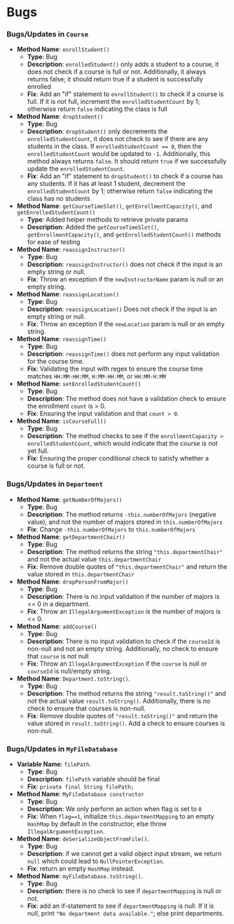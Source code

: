 # Bugs

### Bugs/Updates in `Course`

- **Method Name**: `enrollStudent()`
    - **Type**: Bug
    - **Description**: `enrolledStudent()` only adds a student to a course, it does not check if a
      course is full or not. Additionally, it always returns false; it should return true if a
      student is successfully enrolled
    - **Fix**: Add an "if" statement to `enrollStudent()` to check if a course is full. If it is not
      full, increment the `enrolledStudentCount` by 1; otherwise return `false` indicating the class
      is full
- **Method Name**: `dropStudent()`
    - **Type**: Bug
    - **Description**: `dropStudent()` only decrements the `enrolledStudentCount`, it does not check
      to see if there are any students in the class. If `enrolledStudentCount == 0`, then the
      `enrolledStudentCount` would be updated to `-1`. Additionally, this method always returns
      `false`. It should return `true` if we successfully update the `enrolledStudentCount`.
    - **Fix**: Add an "if" statement to `dropStudent()` to check if a course has any students. If it
      has at least 1 student, decrement the `enrolledStudentCount` by 1; otherwise return `false`
      indicating the class has no students
- **Method Name**: `getCourseTimeSlot()`, `getEnrollmentCapacity()`, and
  `getEnrolledStudentCount()`
    - **Type**: Added helper methods to retrieve private params
    - **Description**: Added the `getCourseTimeSlot()`, `getEnrollmentCapacity()`, and
      `getEnrolledStudentCount()` methods for ease of testing
- **Method Name**: `reassignInstructor()`
    - **Type**: Bug
    - **Description**: `reassignInstructor()` does not check if the input is an empty string or
      null.
    - **Fix**: Throw an exception if the `newInstructorName` param is null or an empty string.
- **Method Name**: `reassignLocation()`
    - **Type**: Bug
    - **Description**: `reassignLocation()` Does not check if the input is an empty string or
      null.
    - **Fix**: Throw an exception if the `newLocation` param is null or an empty string.
- **Method Name**: `reassignTime()`
    - **Type**: Bug
    - **Description**: `reassignTime()` does not perform any input validation for the course time.
    - **Fix**: Validating the input with regex to ensure the course time matches `HH:MM-HH:MM`,
      `H:MM-HH:MM`, or `HH:MM-H:MM`
- **Method Name**: `setEnrolledStudentCount()`
    - **Type**: Bug
    - **Description**: The method does not have a validation check to ensure the enrollment `count`
      is > 0.
    - **Fix**: Ensuring the input validation and that `count > 0`.
- **Method Name**: `isCourseFull()`
    - **Type**: Bug
    - **Description**: The method checks to see if the `enrollmentCapacity > enrolledStudentCount`,
      which would indicate that the course is not yet full.
    - **Fix**: Ensuring the proper conditional check to satisfy whether a course is full or not.

### Bugs/Updates in `Department`

- **Method Name**: `getNumberOfMajors()`
    - **Type**: Bug
    - **Description**: The method returns `-this.numberOfMajors` (negative value), and not the
      number of majors stored in `this.numberOfMajors`
    - **Fix**: Change `-this.numberOfMajors` to `this.numberOfMajors`
- **Method Name**: `getDepartmentChair()`
    - **Type**: Bug
    - **Description**: The method returns the string `"this.departmentChair"` and not the actual
      value `this.departmentChair`
    - **Fix**: Remove double quotes of `"this.departmentChair"` and return the value stored in
      `this.departmentChair`
- **Method Name**: `dropPersonFromMajor()`
    - **Type**: Bug
    - **Description**: There is no input validation if the number of majors is <= 0 in a department.
    - **Fix**: Throw an `IllegalArgumentException` is the number of majors is <= 0.
- **Method Name**: `addCourse()`
    - **Type**: Bug
    - **Description**: There is no input validation to check if the `courseId` is non-null and not
      an
      empty string. Additionally, no check to ensure that `course` is not null
    - **Fix**: Throw an `IllegalArgumentException` if the `course` is null or `courseId` is
      null/empty string.
- **Method Name**: `Department.toString()`.
    - **Type**: Bug
    - **Description**: The method returns the string `"result.toString()"` and not the actual
      value `result.toString()`. Additionally, there is no check to ensure that courses is non-null.
    - **Fix**: Remove double quotes of `"result.toString()"` and return the value stored in
      `result.toString()`. Add a check to ensure courses is non-null.

### Bugs/Updates in `MyFileDatabase`

- **Variable Name**: `filePath`.
    - **Type**: Bug
    - **Description**: `filePath` variable should be final
    - **Fix**: `private final String filePath;`
- **Method Name**: `MyFileDatabase constructor`
    - **Type**: Bug
    - **Description**: We only perform an action when flag is set to `0`
    - **Fix**: When `flag==1`, initialize `this.departmentMapping` to an empty `HashMap` by default
      in the constructor; else throw `IllegalArgumentException`.
- **Method Name**: `deSerializeObjectFromFile()`.
    - **Type**: Bug
    - **Description**: if we cannot get a valid object input stream, we return `null` which could
      lead to `NullPointerException`.
    - **Fix**: return an empty `HashMap` instead.
- **Method Name**: `myFileDatabase.toString()`.
    - **Type**: Bug
    - **Description**: there is no check to see if `departmentMapping` is null or not.
    - **Fix**: add an if-statement to see if `departmentMapping` is null. If it is null, print
      `"No department data available."`; else print departments.
